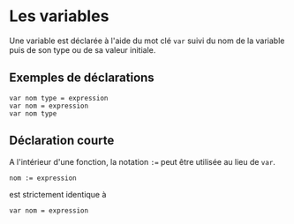 # Les variables
Une variable est déclarée à l'aide du mot clé `var` suivi du nom de la variable puis de son type ou de sa valeur initiale.

## Exemples de déclarations
    var nom type = expression
    var nom = expression
    var nom type

## Déclaration courte
A l'intérieur d'une fonction, la notation `:=` peut être utilisée au lieu de `var`.

    nom := expression

est strictement identique à

    var nom = expression
